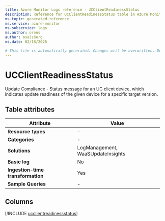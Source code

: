 ```yaml
---
title: Azure Monitor Logs reference - UCClientReadinessStatus
description: Reference for UCClientReadinessStatus table in Azure Monitor Logs.
ms.topic: generated-reference
ms.service: azure-monitor
ms.subservice: logs
ms.author: orens
author: osalzberg
ms.date: 02/18/2025

# This file is automatically generated. Changes will be overwritten. Do not change this file directly.
---
```


# UCClientReadinessStatus

Update Compliance - Status message for an UC client device, which indicates update readiness of the given device for a specific target version.


## Table attributes

|Attribute|Value|
|---|---|
|**Resource types**|-|
|**Categories**|-|
|**Solutions**| LogManagement, WaaSUpdateInsights|
|**Basic log**|No|
|**Ingestion-time transformation**|Yes|
|**Sample Queries**|-|



## Columns
  
[!INCLUDE [ucclientreadinessstatus](~/reusable-content/ce-skilling/azure/includes/azure-monitor/reference/tables/ucclientreadinessstatus-include.md)]
